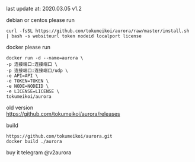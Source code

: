 last update at: 2020.03.05 v1.2

debian or centos please run
```
curl -fsSL https://github.com/tokumeikoi/aurora/raw/master/install.sh | bash -s websiteurl token nodeid localport license
```

docker please run
```
docker run -d --name=aurora \
-p 连接端口:连接端口 \
-p 连接端口:连接端口/udp \
-e API=API \
-e TOKEN=TOKEN \
-e NODE=NODEID \
-e LICENSE=LICENSE \
tokumeikoi/aurora
```

old version  
https://github.com/tokumeikoi/aurora/releases

build
```
https://github.com/tokumeikoi/aurora.git
docker build ./aurora
```

buy it telegram @v2aurora
